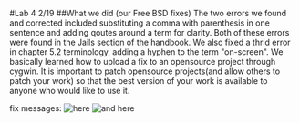 #Lab 4 2/19
##What we did (our Free BSD fixes)
The two errors we found and corrected included substituting a comma with parenthesis in one sentence and adding qoutes around a term
for clarity. Both of these errors were found in the Jails section of the handbook. We also fixed a thrid error in chapter 5.2 terminology, adding a hyphen to the term "on-screen".
We basically learned how to upload a fix to an opensource project through cygwin. It is important to patch opensource 
projects(and allow others to patch your work) so that the best version of your work is available to anyone who would like to use it. 


fix messages:
![here](https://files.slack.com/files-pri/T033VT1N8-F0N783NAX/firsttwodiffs.jpg)
![and here](https://files.slack.com/files-pri/T033VT1N8-F0N780U4D/lastdiff.jpg)
